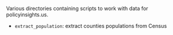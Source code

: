 Various directories containing scripts to work with data for policyinsights.us.

- `extract_population`: extract counties populations from Census
